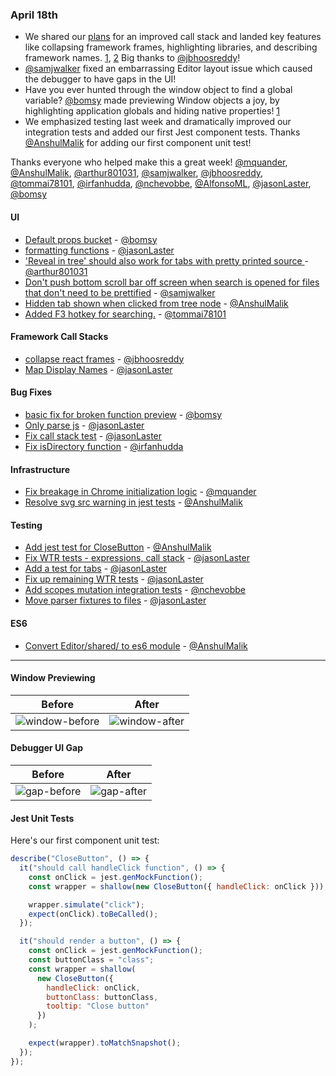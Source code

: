 
### April 18th

* We shared our [plans][post] for an improved call stack and landed key features like collapsing framework frames, highlighting libraries, and describing framework names. [1][pr-24], [2][pr-12] Big thanks to [@jbhoosreddy]!
* [@samjwalker] fixed an embarrassing Editor layout issue which caused the debugger to have gaps in the UI!
* Have you ever hunted through the window object to find a global variable? [@bomsy] made previewing Window objects a joy, by highlighting application globals and hiding native properties! [1][pr-1]
* We emphasized testing last week and dramatically improved our integration tests and added our first Jest component tests. Thanks [@AnshulMalik] for adding our first component unit test!

Thanks everyone who helped make this a great week! [@mquander], [@AnshulMalik], [@arthur801031], [@samjwalker], [@jbhoosreddy], [@tommai78101], [@irfanhudda], [@nchevobbe], [@AlfonsoML], [@jasonLaster], [@bomsy]

#### UI

* [Default props bucket][pr-1] - [@bomsy]
* [formatting functions][pr-6] - [@jasonLaster]
* ['Reveal in tree' should also work for tabs with pretty printed source ][pr-8] - [@arthur801031]
* [Don't push bottom scroll bar off screen when search is opened for files that don't need to be prettified][pr-10] - [@samjwalker]
* [Hidden tab shown when clicked from tree node][pr-15] - [@AnshulMalik]
* [Added F3 hotkey for searching.][pr-16] - [@tommai78101]

#### Framework Call Stacks

* [collapse react frames][pr-12] - [@jbhoosreddy]
* [Map Display Names][pr-24] - [@jasonLaster]

#### Bug Fixes

* [basic fix for broken function preview][pr-2] - [@bomsy]
* [Only parse js][pr-5] - [@jasonLaster]
* [Fix call stack test][pr-9] - [@jasonLaster]
* [Fix isDirectory function][pr-20] - [@irfanhudda]


#### Infrastructure

* [Fix breakage in Chrome initialization logic][pr-3] - [@mquander]
* [Resolve svg src warning in jest tests][pr-13] - [@AnshulMalik]


#### Testing

* [Add jest test for CloseButton][pr-11] - [@AnshulMalik]
* [Fix WTR tests - expressions, call stack][pr-14] - [@jasonLaster]
* [Add a test for tabs][pr-17] - [@jasonLaster]
* [Fix up remaining WTR tests][pr-22] - [@jasonLaster]
* [Add scopes mutation integration tests][pr-23] - [@nchevobbe]
* [Move parser fixtures to files][pr-26] - [@jasonLaster]


#### ES6
* [Convert Editor/shared/ to es6 module][pr-4] - [@AnshulMalik]



----

#### Window Previewing

|Before|After|
|---|---|
|![window-before]|![window-after]|

#### Debugger UI Gap

|Before|After|
|---|---|
|![gap-before]|![gap-after]|


#### Jest Unit Tests
Here's our first component unit test:

```js
describe("CloseButton", () => {
  it("should call handleClick function", () => {
    const onClick = jest.genMockFunction();
    const wrapper = shallow(new CloseButton({ handleClick: onClick }));

    wrapper.simulate("click");
    expect(onClick).toBeCalled();
  });

  it("should render a button", () => {
    const onClick = jest.genMockFunction();
    const buttonClass = "class";
    const wrapper = shallow(
      new CloseButton({
        handleClick: onClick,
        buttonClass: buttonClass,
        tooltip: "Close button"
      })
    );

    expect(wrapper).toMatchSnapshot();
  });
});
```


[gap-before]: https://cloud.githubusercontent.com/assets/2481105/24934571/57da2a70-1eea-11e7-86ba-f71f53df37fb.png
[gap-after]: https://cloud.githubusercontent.com/assets/2481105/24934569/51875a9e-1eea-11e7-854e-232802f60c3d.png
[window-after]: https://cloud.githubusercontent.com/assets/792924/24918230/9867b87c-1ed7-11e7-9167-36b127ff95ea.png
[window-before]: https://cloud.githubusercontent.com/assets/792924/24918083/fe5ceac2-1ed6-11e7-83fa-6d6ca1f12ad3.png

[post]: https://firefox-devtools.github.io/debugger/docs/updates/call-stack-4-10-2017.html
[pr-0]:https://github.com/firefox-devtools/debugger/pull/2593
[pr-1]:https://github.com/firefox-devtools/debugger/pull/2623
[pr-2]:https://github.com/firefox-devtools/debugger/pull/2613
[pr-3]:https://github.com/firefox-devtools/debugger/pull/2617
[pr-4]:https://github.com/firefox-devtools/debugger/pull/2622
[pr-5]:https://github.com/firefox-devtools/debugger/pull/2607
[pr-6]:https://github.com/firefox-devtools/debugger/pull/2625
[pr-7]:https://github.com/firefox-devtools/debugger/pull/2620
[pr-8]:https://github.com/firefox-devtools/debugger/pull/2621
[pr-9]:https://github.com/firefox-devtools/debugger/pull/2627
[pr-10]:https://github.com/firefox-devtools/debugger/pull/2441
[pr-11]:https://github.com/firefox-devtools/debugger/pull/2628
[pr-12]:https://github.com/firefox-devtools/debugger/pull/2596
[pr-13]:https://github.com/firefox-devtools/debugger/pull/2633
[pr-14]:https://github.com/firefox-devtools/debugger/pull/2635
[pr-15]:https://github.com/firefox-devtools/debugger/pull/2640
[pr-16]:https://github.com/firefox-devtools/debugger/pull/2642
[pr-17]:https://github.com/firefox-devtools/debugger/pull/2639
[pr-18]:https://github.com/firefox-devtools/debugger/pull/2629
[pr-19]:https://github.com/firefox-devtools/debugger/pull/2648
[pr-20]:https://github.com/firefox-devtools/debugger/pull/2624
[pr-21]:https://github.com/firefox-devtools/debugger/pull/2649
[pr-22]:https://github.com/firefox-devtools/debugger/pull/2661
[pr-23]:https://github.com/firefox-devtools/debugger/pull/2655
[pr-24]:https://github.com/firefox-devtools/debugger/pull/2657
[pr-25]:https://github.com/firefox-devtools/debugger/pull/2664
[pr-26]:https://github.com/firefox-devtools/debugger/pull/2665
[@jasonLaster]:http://github.com/jasonLaster
[@bomsy]:http://github.com/bomsy
[@mquander]:http://github.com/mquander
[@AnshulMalik]:http://github.com/AnshulMalik
[@arthur801031]:http://github.com/arthur801031
[@samjwalker]:http://github.com/samjwalker
[@jbhoosreddy]:http://github.com/jbhoosreddy
[@tommai78101]:http://github.com/tommai78101
[@irfanhudda]:http://github.com/irfanhudda
[@nchevobbe]:http://github.com/nchevobbe
[@AlfonsoML]:http://github.com/AlfonsoML
